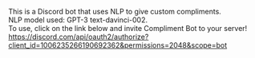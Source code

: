 This is a Discord bot that uses NLP to give custom compliments.  
NLP model used: GPT-3 text-davinci-002.  
To use, click on the link below and invite Compliment Bot to your server!  
https://discord.com/api/oauth2/authorize?client_id=1006235266190692362&permissions=2048&scope=bot  
